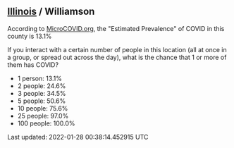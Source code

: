 
## [Illinois](/united-states/illinois) / Williamson

According to [MicroCOVID.org](http://microcovid.org),
the "Estimated Prevalence" of COVID in this county is 13.1%

If you interact with a certain number of people in this location
(all at once in a group, or spread out across the day), what is the chance that
1 or more of them has COVID?

- 1 person: 13.1%
- 2 people: 24.6%
- 3 people: 34.5%
- 5 people: 50.6%
- 10 people: 75.6%
- 25 people: 97.0%
- 100 people: 100.0%

Last updated: 2022-01-28 00:38:14.452915 UTC
